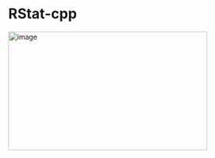# RStat-cpp
<img width="401" height="239" alt="image" src="https://github.com/user-attachments/assets/024bd6e8-2d62-4a19-a765-1fe02fe4d6e3" />
